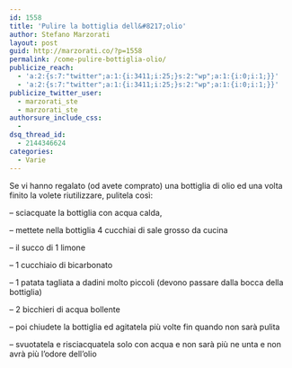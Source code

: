```yaml
---
id: 1558
title: 'Pulire la bottiglia dell&#8217;olio'
author: Stefano Marzorati
layout: post
guid: http://marzorati.co/?p=1558
permalink: /come-pulire-bottiglia-olio/
publicize_reach:
  - 'a:2:{s:7:"twitter";a:1:{i:3411;i:25;}s:2:"wp";a:1:{i:0;i:1;}}'
  - 'a:2:{s:7:"twitter";a:1:{i:3411;i:25;}s:2:"wp";a:1:{i:0;i:1;}}'
publicize_twitter_user:
  - marzorati_ste
  - marzorati_ste
authorsure_include_css:
  - 
dsq_thread_id:
  - 2144346624
categories:
  - Varie
---
```

Se vi hanno regalato (od avete comprato) una bottiglia di olio ed una volta finito la volete riutilizzare, pulitela così:

&#8211; sciacquate la bottiglia con acqua calda,

&#8211; mettete nella bottiglia 4 cucchiai di sale grosso da cucina

&#8211; il succo di 1 limone

&#8211; 1 cucchiaio di bicarbonato

&#8211; 1 patata tagliata a dadini molto piccoli (devono passare dalla bocca della bottiglia)

&#8211; 2 bicchieri di acqua bollente

&#8211; poi chiudete la bottiglia ed agitatela più volte fin quando non sarà pulita

&#8211; svuotatela e risciacquatela solo con acqua e non sarà più ne unta e non avrà più l’odore dell’olio
